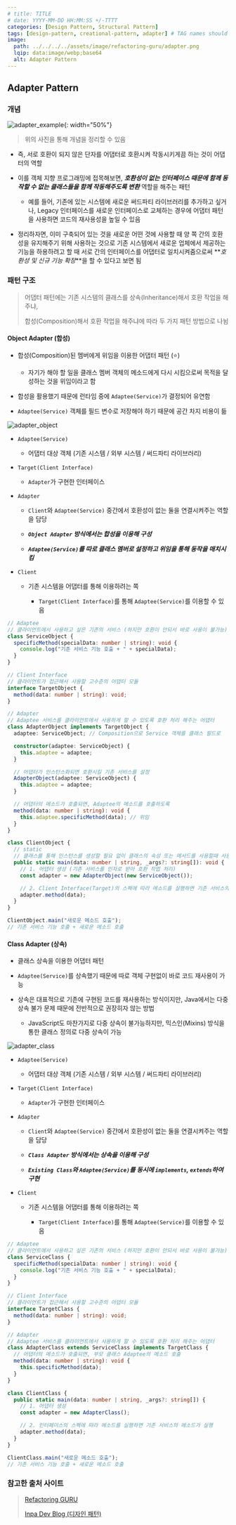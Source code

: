 ```yaml
---
# title: TITLE
# date: YYYY-MM-DD HH:MM:SS +/-TTTT
categories: [Design Pattern, Structural Pattern]
tags: [design-pattern, creational-pattern, adapter] # TAG names should always be lowercase
image:
  path: ../../../../assets/image/refactoring-guru/adapter.png
  lqip: data:image/webp;base64
  alt: Adapter Pattern
---
```


## Adapter Pattern

### 개념

![adapter_example](../../../../assets/image/example/adapter_example.png){: width="50%"}

> 위의 사진을 통해 개념을 정리할 수 있음

- 즉, 서로 호환이 되지 않은 단자를 어댑터로 호환시켜 작동시키게끔 하는 것이 어댑터의 역할

- 이를 객체 지향 프로그래밍에 접목해보면, **_호환성이 없는 인터페이스 때문에 함께 동작할 수 없는 클래스들을 함께 작동해주도록 변환_** 역할을 해주는 패턴

  - 예를 들어, 기존에 있는 시스템에 새로운 써드파티 라이브러리를 추가하고 싶거나, Legacy 인터페이스를 새로운 인터페이스로 교체하는 경우에 어댑터 패턴을 사용하면 코드의 재사용성을 높일 수 있음

- 정리하자면, 이미 구축되어 있는 것을 새로운 어떤 것에 사용할 때 양 쪽 간의 호환성을 유지해주기 위해 사용하는 것으로
  기존 시스템에서 새로운 업체에서 제공하는 기능을 하용하려고 할 때 서로 간의 인터페이스를 어댑터로 일치시켜줌으로써
  **_호환성 및 신규 기능 확장_**을 할 수 있다고 보면 됨

### 패턴 구조

> 어댑터 패턴에는 기존 시스템의 클래스를 상속(Inheritance)해서 호환 작업을 해주냐,
>
> 합성(Composition)해서 호환 작업을 해주냐에 따라 두 가지 패턴 방법으로 나뉨

#### Object Adapter (합성)

- 합성(Composition)된 멤버에게 위임을 이용한 어댑터 패턴 (⭐️)

  - 자기가 해야 할 일을 클래스 멤버 객체의 메소드에게 다시 시킴으로써 목적을 달성하는 것을 위임이라고 함

- 합성을 활용했기 때문에 런타임 중에 `Adaptee(Service)`가 결정되어 유연함

- `Adaptee(Service)` 객체를 필드 변수로 저장해야 하기 때문에 공간 차지 비용이 듦

![adapter_object](../../../../assets/image/structure/adapter_object.png)

- `Adaptee(Service)`

  - 어댑터 대상 객체 (기존 시스템 / 외부 시스템 / 써드파티 라이브러리)

- `Target(Client Interface)`

  - `Adapter`가 구현한 인터페이스

- `Adapter`

  - `Client`와 `Adaptee(Service)` 중간에서 호환성이 없는 둘을 연결시켜주는 역할을 담당

  - **_`Object Adapter` 방식에서는 합성을 이용해 구성_**

  - **_`Adaptee(Service)`를 따로 클래스 멤버로 설정하고 위임을 통해 동작을 매치시킴_**

- `Client`

  - 기존 시스템을 어댑터를 통해 이용하려는 쪽

    - `Target(Client Interface)`를 통해 `Adaptee(Service)`를 이용할 수 있음

```ts
// Adaptee
// 클라이언트에서 사용하고 싶은 기존의 서비스 (하지만 호환이 안되서 바로 사용이 불가능)
class ServiceObject {
  specificMethod(specialData: number | string): void {
    console.log("기존 서비스 기능 호출 + " + specialData);
  }
}

// Client Interface
// 클라이언트가 접근해서 사용할 고수준의 어댑터 모듈
interface TargetObject {
  method(data: number | string): void;
}

// Adapter
// Adaptee 서비스를 클라이언트에서 사용하게 할 수 있도록 호환 처리 해주는 어댑터
class AdapterObject implements TargetObject {
  adaptee: ServiceObject; // Composition으로 Service 객체를 클래스 필드로

  constructor(adaptee: ServiceObject) {
    this.adaptee = adaptee;
  }

  // 어댑터가 인스턴스화되면 호환시킬 기존 서비스를 설정
  AdapterObject(adaptee: ServiceObject) {
    this.adaptee = adaptee;
  }

  // 어댑터의 메소드가 호출되면, Adaptee의 메소드를 호출하도록
  method(data: number | string): void {
    this.adaptee.specificMethod(data); // 위임
  }
}

class ClientObject {
  // static
  // 클래스를 통해 인스턴스를 생성할 필요 없이 클래스의 속성 또는 메서드를 사용할때 사용하는 정의 키워드
  public static main(data: number | string, _args?: string[]): void {
    // 1. 어댑터 생성 (기존 서비스를 인자로 받아 호환 작업 처리)
    const adapter = new AdapterObject(new ServiceObject());

    // 2. Client Interface(Target)의 스펙에 따라 메소드를 실행하면 기존 서비스의 메소드가 실행
    adapter.method(data);
  }
}

ClientObject.main("새로운 메소드 호출");
// 기존 서비스 기능 호출 + 새로운 메소드 호출
```

#### Class Adapter (상속)

- 클래스 상속을 이용한 어댑터 패턴

- `Adaptee(Service)`를 상속했기 때문에 따로 객체 구현없이 바로 코드 재사용이 가능

- 상속은 대표적으로 기존에 구현된 코드를 재사용하는 방식이지만, Java에서는 다중 상속 불가 문제 때문에 전반적으로 권장히자 않는 방법

  - JavaScript도 마찬가지로 다중 상속이 불가능하지만, 믹스인(Mixins) 방식을 통한 클래스 정의로 다중 상속이 가능

![adapter_class](../../../../assets/image/structure/adapter_class.png)

- `Adaptee(Service)`

  - 어댑터 대상 객체 (기존 시스템 / 외부 시스템 / 써드파티 라이브러리)

- `Target(Client Interface)`

  - `Adapter`가 구현한 인터페이스

- `Adapter`

  - `Client`와 `Adaptee(Service)` 중간에서 호환성이 없는 둘을 연결시켜주는 역할을 담당

  - **_`Class Adapter` 방식에서는 상속을 이용해 구성_**

  - **_`Existing Class`와 `Adaptee(Service)`를 동시에 `implements`, `extends`하여 구현_**

- `Client`

  - 기존 시스템을 어댑터를 통해 이용하려는 쪽

    - `Target(Client Interface)`를 통해 `Adaptee(Service)`를 이용할 수 있음

```ts
// Adaptee
// 클라이언트에서 사용하고 싶은 기존의 서비스 (하지만 호환이 안되서 바로 사용이 불가능)
class ServiceClass {
  specificMethod(specialData: number | string): void {
    console.log("기존 서비스 기능 호출 + " + specialData);
  }
}

// Client Interface
// 클라이언트가 접근해서 사용할 고수준의 어댑터 모듈
interface TargetClass {
  method(data: number | string): void;
}

// Adapter
// Adaptee 서비스를 클라이언트에서 사용하게 할 수 있도록 호환 처리 해주는 어댑터
class AdapterClass extends ServiceClass implements TargetClass {
  // 어댑터의 메소드가 호출되면, 부모 클래스 Adaptee의 메소드 호출
  method(data: number | string): void {
    this.specificMethod(data);
  }
}

class ClientClass {
  public static main(data: number | string, _args?: string[]) {
    // 1. 어댑터 생성
    const adapter = new AdapterClass();

    // 2. 인터페이스의 스펙에 따라 메소드를 실행하면 기존 서비스의 메소드가 실행
    adapter.method(data);
  }
}

ClientClass.main("새로운 메소드 호출");
// 기존 서비스 기능 호출 + 새로운 메소드 호출
```

### 참고한 출처 사이트

> [Refactoring GURU](https://refactoring.guru/ko/design-patterns)
>
> [Inpa Dev Blog (디자인 패턴)](https://inpa.tistory.com/category/%EB%94%94%EC%9E%90%EC%9D%B8%20%ED%8C%A8%ED%84%B4)
